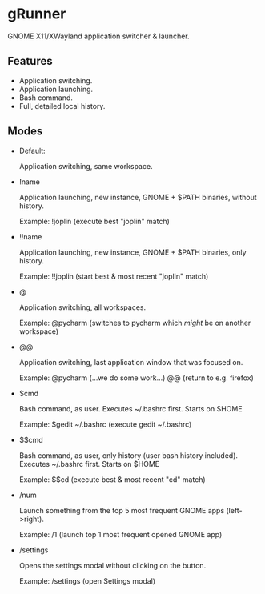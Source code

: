 # gRunner
GNOME X11/XWayland application switcher & launcher.

## Features
- Application switching.
- Application launching.
- Bash command. 
- Full, detailed local history.

## Modes
- Default:

    Application switching, same workspace.
- !name

   Application launching, new instance, GNOME + $PATH binaries, without history. 
    
    Example: !joplin (execute best "joplin" match)
- !!name

    Application launching, new instance, GNOME + $PATH binaries, only history.
    
    Example: !!joplin (start best & most recent "joplin" match)
- @

    Application switching, all workspaces.
    
    Example: @pycharm (switches to pycharm which *might* be on another workspace)
- @@ 

    Application switching, last application window that was focused on.
    
    Example: @pycharm (\...we do some work\...) @@ (return to e.g. firefox)
- $cmd

    Bash command, as user. Executes ~/.bashrc first. Starts on $HOME
    
    Example: $gedit ~/.bashrc (execute gedit ~/.bashrc)
    
- $$cmd

    Bash command, as user, only history (user bash history included). Executes ~/.bashrc first. Starts on $HOME
    
    Example: $$cd (execute best & most recent "cd" match)
- /num

    Launch something from the top 5 most frequent GNOME apps (left->right).
    
    Example: /1 (launch top 1 most frequent opened GNOME app)
- /settings

    Opens the settings modal without clicking on the button.
    
    Example: /settings (open Settings modal)
